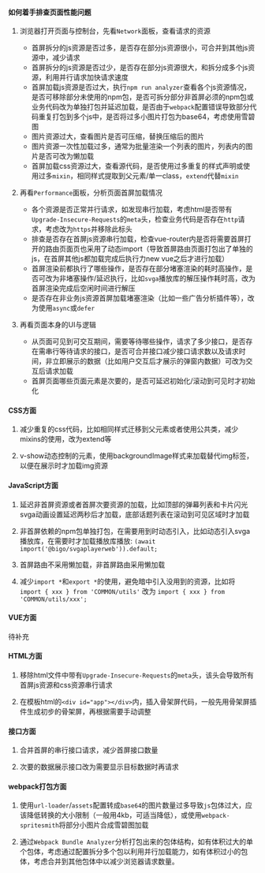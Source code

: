 #### 如何着手排查页面性能问题

1. 浏览器打开页面与控制台，先看`Network`面板，查看请求的资源
    - 首屏拆分的js资源是否过多，是否存在部分js资源很小，可合并到其他js资源中，减少请求
    - 首屏拆分的js资源是否过少，是否存在部分js资源很大，和拆分成多个js资源，利用并行请求加快请求速度
    - 首屏加载js资源是否过大，执行`npm run analyzer`查看各个js资源情况，是否可移除部分未使用的npm包，是否可拆分部分非首屏必须的npm包或业务代码改为单独打包并延迟加载，是否由于`webpack`配置错误导致部分代码重复打包到多个js中，是否将过多小图片打包为base64，考虑使用雪碧图
    - 图片资源过大，查看图片是否可压缩，替换压缩后的图片
    - 图片资源一次性加载过多，通常为批量渲染一个列表的图片，列表内的图片是否可改为懒加载
    - 首屏加载css资源过大，查看源代码，是否使用过多重复的样式声明或使用过多`mixin`，相同样式提取到父元素/单一class，`extend`代替`mixin`

2. 再看`Performance`面板，分析页面首屏加载情况
    - 各个资源是否正常并行请求，如发现串行加载，考虑html是否带有`Upgrade-Insecure-Requests`的`meta`头，检查业务代码是否存在`http`请求，考虑改为`https`并移除此标头
    - 排查是否存在首屏js资源串行加载，检查vue-router内是否将需要首屏打开的路由页面页也采用了动态import（导致首屏路由页面打包出了单独的js，在首屏其他js都加载完成后执行力new vue之后才进行加载）
    - 首屏渲染前都执行了哪些操作，是否存在部分堵塞渲染的耗时高操作，是否可改为非堵塞操作/延迟执行，比如`svga`播放库的解压操作耗时高，改为首屏渲染完成后空闲时间进行解压
    - 是否存在非业务js资源首屏加载堵塞渲染（比如一些广告分析插件等），改为使用`async`或`defer`

3. 再看页面本身的UI与逻辑
    - 从页面可见到可交互期间，需要等待哪些操作，请求了多少接口，是否存在需串行等待请求的接口，是否可合并接口减少接口请求数以及请求时间，非立即展示的数据（比如用户交互后才展示的弹窗内数据）可改为交互后请求加载
    - 首屏页面哪些页面元素是次要的，是否可延迟初始化/滚动到可见时才初始化

#### CSS方面

1. 减少重复的css代码，比如相同样式迁移到父元素或者使用公共类，减少mixins的使用，改为extend等

2. v-show动态控制的元素，使用backgroundImage样式来加载替代img标签，以便在展示时才加载img资源

#### JavaScript方面

1. 延迟非首屏资源或者首屏次要资源的加载，比如顶部的弹幕列表和卡片闪光svga动画设置延迟两秒后才加载，底部话题列表在滚动到可见区域时才加载

2. 非首屏依赖的npm包单独打包，在需要用到时动态引入，比如动态引入svga播放库，在需要时才加载播放库播放: `(await import('@bigo/svgaplayerweb')).default;`

3. 首屏路由不采用懒加载，非首屏路由采用懒加载

4. 减少`import *`和`export *`的使用，避免暗中引入没用到的资源，比如将 `import { xxx } from 'COMMON/utils'`  改为 `import { xxx } from 'COMMON/utils/xxx';`

#### VUE方面

待补充

#### HTML方面

1. 移除html文件中带有`Upgrade-Insecure-Requests`的`meta`头，该头会导致所有首屏js资源和css资源串行请求

2. 在模板html的`<div id="app"></div>`内，插入骨架屏代码，一般先用骨架屏插件生成初步的骨架屏，再根据需要手动调整

#### 接口方面

1. 合并首屏的串行接口请求，减少首屏接口数量

2. 次要的数据展示接口改为需要显示目标数据时再请求

#### webpack打包方面

1. 使用`url-loader`/`assets`配置转成`base64`的图片数量过多导致`js`包体过大，应该降低转换的大小限制（一般用4kb，可适当降低），或使用`webpack-spritesmith`将部分小图片合成雪碧图加载

2. 通过`Webpack Bundle Analyzer`分析打包出来的包体结构，如有体积过大的单个包体，考虑通过配置拆分多个包以利用并行加载能力，如有体积过小的包体，考虑合并到其他包体中以减少浏览器请求数量。